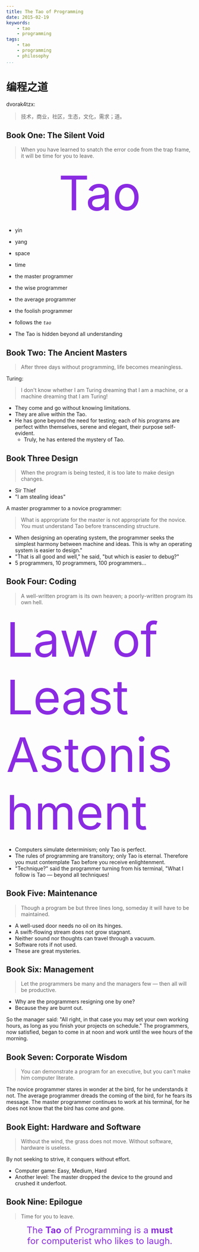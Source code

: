 ```yaml
---
title: The Tao of Programming
date: 2015-02-19
keywords:
    - tao
    - programming
tags:
    - tao
    - programming
    - philosophy
...
```


编程之道
========

dvorak4tzx:

> 技术，商业，社区，生态，文化，需求；道。

Book One: The Silent Void
-------------------------

> When you have learned to snatch the error code from the trap frame, it will be time for you to leave.

<div style="font-size:128px;color:blueviolet;text-align:center">Tao</div>

* yin
* yang
* space
* time

* the master programmer
* the wise programmer
* the average programmer
* the foolish programmer

* follows the *`tao`*
* The Tao is hidden beyond all understanding

Book Two: The Ancient Masters
-----------------------------

> After three days without programming, life becomes meaningless.

Turing:

> I don't know whether I am Turing dreaming that I am a machine, or a machine dreaming that I am Turing!

* They come and go without knowing limitations.
* They are alive within the Tao.
* He has gone beyond the need for testing; each of his programs are perfect withn themselves, serene and elegant, their purpose self-evident.
    + Truly, he has entered the mystery of Tao.

Book Three Design
-----------------

> When the program is being tested, it is too late to make design changes.

* Sir Thief
* "I am stealing ideas"

A master programmer to a novice programmer:

> What is appropriate for the master is not appropriate for the novice. You must understand Tao before transcending structure.

* When designing an operating system, the programmer seeks the simplest harmony between machine and ideas. This is why an operating system is easier to design."
* "That is all good and well," he said, "but which is easier to debug?"
* 5 programmers, 10 programmers, 100 programmers...


Book Four: Coding
-----------------

> A well-written program is its own heaven; a poorly-written program its own hell.

<div style="color:blueviolet;font-size:128">Law of Least Astonishment</div>

* Computers simulate determinism; only Tao is perfect.
* The rules of programming are transitory; only Tao is eternal. Therefore you must contemplate Tao before you receive enlightenment.
* "Technique?" said the programmer turning from his terminal, "What I follow is Tao — beyond all techniques!

Book Five: Maintenance
----------------------

> Though a program be but three lines long, someday it will have to be maintained.

* A well-used door needs no oil on its hinges.
* A swift-flowing stream does not grow stagnant.
* Neither sound nor thoughts can travel through a vacuum.
* Software rots if not used.
* These are great mysteries.

Book Six: Management
--------------------

> Let the programmers be many and the managers few — then all will be productive.

* Why are the programmers resigning one by one?
* Because they are burnt out.

So the manager said: "All right, in that case you may set your own working hours, as long as you finish your projects on schedule." The programmers, now satisfied, began to come in at noon and work until the wee hours of the morning.

Book Seven: Corporate Wisdom
----------------------------

> You can demonstrate a program for an executive, but you can't make him computer literate.

The novice programmer stares in wonder at the bird, for he understands it not. The average programmer dreads the coming of the bird, for he fears its message. The master programmer continues to work at his terminal, for he does not know that the bird has come and gone.


Book Eight: Hardware and Software
---------------------------------

> Without the wind, the grass does not move. Without software, hardware is useless.

By not seeking to strive, it conquers without effort.

* Computer game: Easy, Medium, Hard
* Another level: The master dropped the device to the ground and crushed it underfoot.


Book Nine: Epilogue
-------------------

> Time for you to leave.

<div style="text-align:center;color:blueviolet;font-size:24px;">The <b>Tao</b> of Programming is a <b>must</b> <br> for computerist who likes to laugh.</div>
